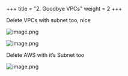 +++
title = "2. Goodbye VPCs"
weight = 2
+++


Delete VPCs with subnet too, nice


![image.png](/images/008-viii-clean-it-up/34-226807-image.png)


![image.png](/images/008-viii-clean-it-up/34-758492-image.png)


Delete AWS with it’s Subnet too


![image.png](/images/008-viii-clean-it-up/34-706828-image.png)


